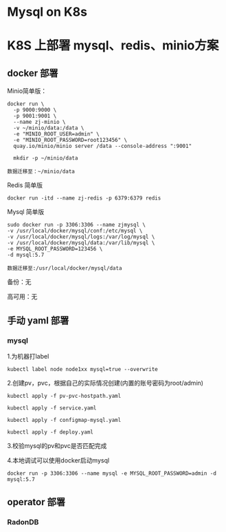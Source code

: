 # Mysql on K8s


<!--more-->

# K8S 上部署 mysql、redis、minio方案



## docker 部署

Minio简单版：

~~~
docker run \
  -p 9000:9000 \
  -p 9001:9001 \
  --name zj-minio \
  -v ~/minio/data:/data \
  -e "MINIO_ROOT_USER=admin" \
  -e "MINIO_ROOT_PASSWORD=root123456" \
  quay.io/minio/minio server /data --console-address ":9001"
  
  mkdir -p ~/minio/data

数据迁移至：~/minio/data

~~~

Redis 简单版

~~~
docker run -itd --name zj-redis -p 6379:6379 redis
~~~

Mysql 简单版

~~~
sudo docker run -p 3306:3306 --name zjmysql \
-v /usr/local/docker/mysql/conf:/etc/mysql \
-v /usr/local/docker/mysql/logs:/var/log/mysql \
-v /usr/local/docker/mysql/data:/var/lib/mysql \
-e MYSQL_ROOT_PASSWORD=123456 \
-d mysql:5.7

数据迁移至:/usr/local/docker/mysql/data
~~~

备份：无

高可用：无

## 手动 yaml 部署

### mysql

1.为机器打label

```
kubectl label node node1xx mysql=true --overwrite
```

2.创建pv，pvc，根据自己的实际情况创建(内置的账号密码为root/admin)

```
kubectl apply -f pv-pvc-hostpath.yaml   

kubectl apply -f service.yaml     

kubectl apply -f configmap-mysql.yaml   

kubectl apply -f deploy.yaml  
```

3.校验mysql的pv和pvc是否匹配完成

4.本地调试可以使用docker启动mysql

~~~
docker run -p 3306:3306 --name mysql -e MYSQL_ROOT_PASSWORD=admin -d mysql:5.7  
~~~

## operator 部署

### RadonDB


